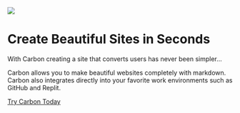 ![](https://extension-d34b7fe9-8f79-4da5-9d7d-b593e1f3f618.cosmixcom.repl.co/450shots_so.png)

# Create Beautiful Sites in Seconds
With Carbon creating a site that converts users has never been simpler...

Carbon allows you to make beautiful websites completely with markdown. Carbon also integrates directly into your favorite work environments such as GitHub and Replit.

[Try Carbon Today](https://carbon.toggled.tech)
